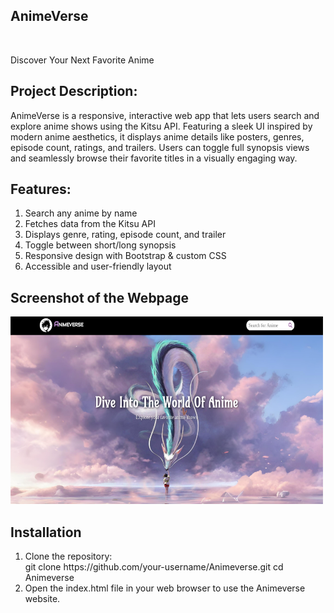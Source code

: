 <h2>AnimeVerse</h2><br>
<p>Discover Your Next Favorite Anime</p>

<h2>Project Description:</h2>
<p>AnimeVerse is a responsive, interactive web app that lets users search and explore anime shows using the Kitsu API. Featuring a sleek UI inspired by modern anime aesthetics, it displays anime details like posters, genres, episode count, ratings, and trailers. Users can toggle full synopsis views and seamlessly browse their favorite titles in a visually engaging way.</p>

<h2>Features:</h2>
<ol>
<li>Search any anime by name</li>
<li>Fetches data from the Kitsu API</li>
<li>Displays genre, rating, episode count, and trailer</li>
<li>Toggle between short/long synopsis</li>
<li>Responsive design with Bootstrap & custom CSS</li>
<li>Accessible and user-friendly layout</li>
</ol>

<h2>Screenshot of the Webpage</h2>
<img style="width:500px;height:300px" src="https://github.com/jhansiboini/Animeverse/blob/main/Screenshot.png">

<h2>Installation</h2>
<ol type="1">
  <li>Clone the repository:<br>
    git clone https://github.com/your-username/Animeverse.git cd Animeverse</li>
  <li>Open the index.html file in your web browser to use the Animeverse website.</li>
</ol>

